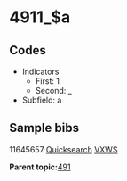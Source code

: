 # 4911\_$a

## Codes

-   Indicators
    -   First: 1
    -   Second: \_
-   Subfield: a

## Sample bibs

11645657 [Quicksearch](https://search.library.yale.edu/catalog/11645657) [VXWS](http://prodorbis.library.yale.edu:7014/vxws/GetHoldingsService?bibId=11645657)

**Parent topic:**[491](../../tags/491/491.md)

